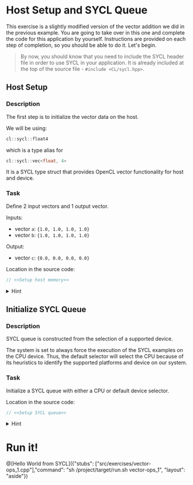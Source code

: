 # Host Setup and SYCL Queue

This exercise is a slightly modified version of the vector addition we did in the previous example. You are going to take over in this one and complete the code for this application by yourself. Instructions are provided on each step of completion, so you should be able to do it. Let's begin. 

> By now, you should know that you need to include the SYCL header file in order to use SYCL in your application. It is already included at the top of the source file - `#include <CL/sycl.hpp>`.

## Host Setup

### Description

The first step is to initialize the vector data on the host.

We will be using:

```cpp
cl::sycl::float4
```

which is a type alias for

```cpp
cl::sycl::vec<float, 4>
```

It is a SYCL type struct that provides OpenCL vector functionality for host and device.

### Task

Define 2 input vectors and 1 output vector.

Inputs:
 - vector `a`: `{1.0, 1.0, 1.0, 1.0}`
 - vector `b`: `{1.0, 1.0, 1.0, 1.0}`

Output:
- vector `c`: `{0.0, 0.0, 0.0, 0.0}`

Location in the source code:

```cpp
// <<Setup host memory>>
```

<details><summary>Hint</summary>
<p>

```cpp
sycl::float4 a = { 1.0f, 1.0f, 1.0f, 1.0f }; // input 1
```

</p>
</details>

## Initialize SYCL Queue

### Description

SYCL queue is constructed from the selection of a supported device.

The system is set to always force the execution of the SYCL examples on the CPU device. Thus, the default selector will select the CPU because of its heuristics to identify the supported platforms and device on our system.

### Task

Initialize a SYCL queue with either a CPU or default device selector.

Location in the source code:

```cpp
// <<Setup SYCL queue>>
```

<details><summary>Hint</summary>
<p>

```cpp
sycl::queue myQueue(sycl::default_selector{}); 
// explicitly target the CPU: sycl::cpu_selector{}
```

</p>
</details>

# Run it!

@[Hello World from SYCL]({"stubs": ["src/exercises/vector-ops_1.cpp"],"command": "sh /project/target/run.sh vector-ops_1", "layout": "aside"})
